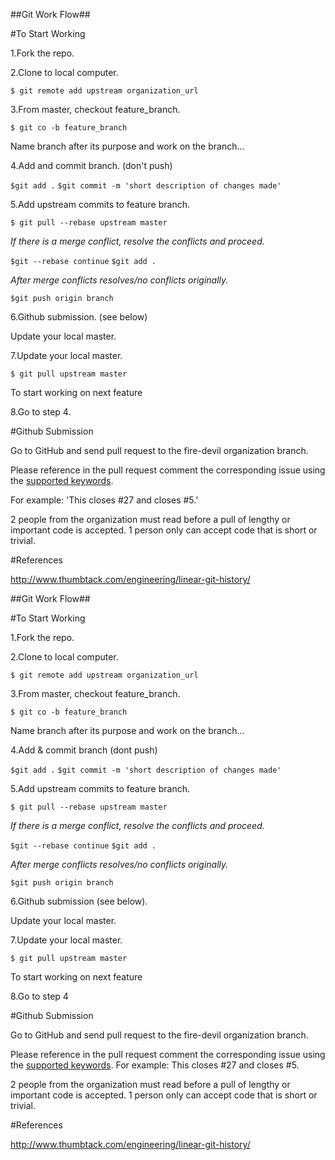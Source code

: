##Git Work Flow##

#To Start Working

1.Fork the repo.

2.Clone to local computer.

`$ git remote add upstream organization_url`

3.From  master, checkout feature_branch.

`$ git co -b feature_branch`

Name branch after its purpose and work on the branch...

4.Add and commit branch. (don't push)

`$git add .`
`$git commit -m 'short description of changes made'`

5.Add upstream commits to feature branch.

`$ git pull --rebase upstream master`

_If there is a merge conflict, resolve the conflicts and proceed._

`$git --rebase continue`
`$git add .`

_After merge conflicts resolves/no conflicts originally._

`$git push origin branch`

6.Github submission. (see below)

Update your local master.

7.Update your local master.

`$ git pull upstream master`

To start working on next feature

8.Go to step 4.

#Github Submission

Go to GitHub and send pull request to the fire-devil organization branch.

Please reference in the pull request comment the corresponding issue using the [supported keywords](https://help.github.com/articles/closing-issues-via-commit-messages/).

For example: 'This closes #27 and closes #5.'

2 people from the organization must read before a pull of lengthy or important code is accepted. 1 person only can accept code that is short or trivial.

#References

http://www.thumbtack.com/engineering/linear-git-history/

##Git Work Flow##

#To Start Working

1.Fork the repo.

2.Clone to local computer.

`$ git remote add upstream organization_url`

3.From  master, checkout feature_branch.

`$ git co -b feature_branch`

Name branch after its purpose and work on the branch...

4.Add & commit branch (dont push)

`$git add .`
`$git commit -m 'short description of changes made'`

5.Add upstream commits to feature branch.

`$ git pull --rebase upstream master`

_If there is a merge conflict, resolve the conflicts and proceed._

`$git --rebase continue`
`$git add .`

_After merge conflicts resolves/no conflicts originally._

`$git push origin branch`

6.Github submission (see below).

Update your local master.

7.Update your local master.

`$ git pull upstream master`

To start working on next feature

8.Go to step 4

#Github Submission

Go to GitHub and send pull request to the fire-devil organization branch.

Please reference in the pull request comment the corresponding issue using the [supported keywords](https://help.github.com/articles/closing-issues-via-commit-messages/).
For example: This closes #27 and closes #5.

2 people from the organization must read before a pull of lengthy or important code is accepted. 1 person only can accept code that is short or trivial.

#References

http://www.thumbtack.com/engineering/linear-git-history/
